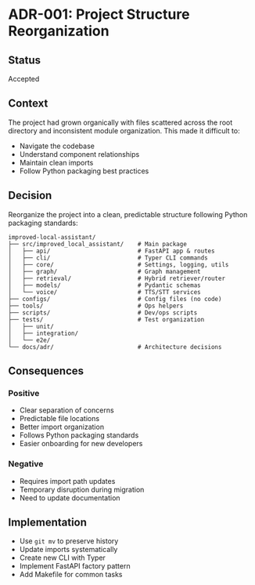 # ADR-001: Project Structure Reorganization

## Status
Accepted

## Context
The project had grown organically with files scattered across the root directory and inconsistent module organization. This made it difficult to:
- Navigate the codebase
- Understand component relationships
- Maintain clean imports
- Follow Python packaging best practices

## Decision
Reorganize the project into a clean, predictable structure following Python packaging standards:

```
improved-local-assistant/
├── src/improved_local_assistant/    # Main package
│   ├── api/                         # FastAPI app & routes
│   ├── cli/                         # Typer CLI commands
│   ├── core/                        # Settings, logging, utils
│   ├── graph/                       # Graph management
│   ├── retrieval/                   # Hybrid retriever/router
│   ├── models/                      # Pydantic schemas
│   └── voice/                       # TTS/STT services
├── configs/                         # Config files (no code)
├── tools/                           # Ops helpers
├── scripts/                         # Dev/ops scripts
├── tests/                           # Test organization
│   ├── unit/
│   ├── integration/
│   └── e2e/
└── docs/adr/                        # Architecture decisions
```

## Consequences

### Positive
- Clear separation of concerns
- Predictable file locations
- Better import organization
- Follows Python packaging standards
- Easier onboarding for new developers

### Negative
- Requires import path updates
- Temporary disruption during migration
- Need to update documentation

## Implementation
- Use `git mv` to preserve history
- Update imports systematically
- Create new CLI with Typer
- Implement FastAPI factory pattern
- Add Makefile for common tasks
